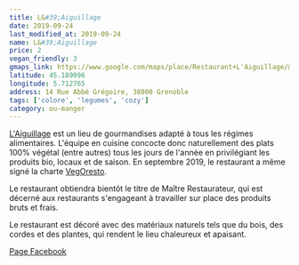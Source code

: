 ```yaml
---
title: L&#39;Aiguillage
date: 2019-09-24
last_modified_at: 2019-09-24
name: L&#39;Aiguillage
price: 2
vegan_friendly: 3
gmaps_link: https://www.google.com/maps/place/Restaurant+L'Aiguillage/@45.1890887,5.7127632,15z/data=!4m2!3m1!1s0x0:0x4451cc624fa92931?sa=X&ved=2ahUKEwjhl4CfncjkAhUOx4UKHc9zATgQ_BIwCnoECA8QCA
latitude: 45.189096
longitude: 5.712765
address: 14 Rue Abbé Grégoire, 38000 Grenoble
tags: ['colore', 'legumes', 'cozy']
category: ou-manger
---
```


[L'Aiguillage](http://aiguillage.fr/) est un lieu de gourmandises adapté à tous les régimes alimentaires. L'équipe en cuisine concocte donc naturellement des plats 100% végétal (entre autres) tous les jours de l'année en privilégiant les produits bio, locaux et de saison. En septembre 2019, le restaurant a même signé la charte [VegOresto](https://vegoresto.fr/grenoble/laiguillage/). 

Le restaurant obtiendra bientôt le titre de Maître Restaurateur, qui est décerné aux restaurants s'engageant à travailler sur place des produits bruts et frais.

Le restaurant est décoré avec des matériaux naturels tels que du bois, des cordes et des plantes, qui rendent le lieu chaleureux et apaisant.

[Page Facebook](https://www.facebook.com/restocuisinenature/)